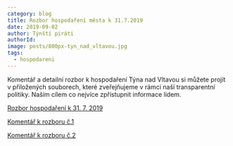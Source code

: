```yaml
---
category: blog
title: Rozbor hospodaření města k 31.7.2019
date: 2019-09-02
author: Týnští piráti
authorId:
image: posts/800px-tyn_nad_vltavou.jpg
tags: 
  - hospodareni
---
```

Komentář a detailní rozbor k hospodaření  Týna nad Vltavou si můžete projít v přiložených souborech, které zveřejňujeme v rámci naší transparentní politiky. Naším cílem co nejvíce zpřístupnit informace lidem.

[Rozbor hospodaření k 31. 7. 2019](/assets/doc/rozbor-hospodareni31-7-2019.pdf)

[Komentář k rozboru č.1](/assets/doc/komentar-rozboru-1-31-7-2019.pdf)

[Komentář k rozboru č.2](/assets/doc/komentar-rozboru-2-31-7-2019.pdf)

